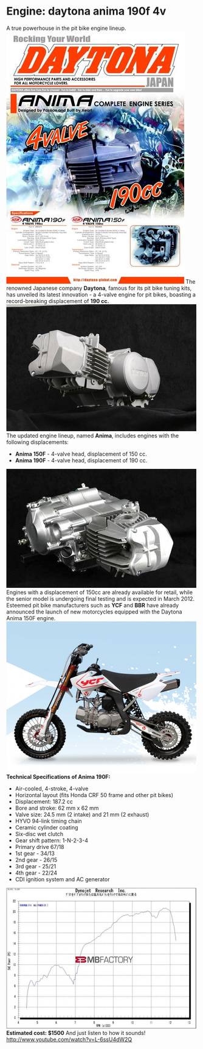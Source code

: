 # Engine: daytona anima 190f 4v

A true powerhouse in the pit bike engine lineup. ![Daytona Anima](../../static/img/5b7e9d.jpg "Daytona Anima") The renowned Japanese company **Daytona**, famous for its pit bike tuning kits, has unveiled its latest innovation - a 4-valve engine for pit bikes, boasting a record-breaking displacement of **190 cc.** ![Daytona Anima](../../static/img/0db68a.jpg "Daytona Anima") The updated engine lineup, named **Anima**, includes engines with the following displacements:

- **Anima 150F** - 4-valve head, displacement of 150 cc.
- **Anima 190F** - 4-valve head, displacement of 190 cc.

![Daytona Anima 150F](../../static/img/488644.jpg "Daytona Anima 150F") Engines with a displacement of 150cc are already available for retail, while the senior model is undergoing final testing and is expected in March 2012. Esteemed pit bike manufacturers such as **YCF** and **BBR** have already announced the launch of new motorcycles equipped with the Daytona Anima 150F engine. ![YCF 150 Factory Pilot 2012](../../static/img/a8b44b.jpg "YCF 150 Factory Pilot 2012") **Technical Specifications of Anima 190F:**

- Air-cooled, 4-stroke, 4-valve
- Horizontal layout (fits Honda CRF 50 frame and other pit bikes)
- Displacement: 187.2 cc
- Bore and stroke: 62 mm x 62 mm
- Valve size: 24.5 mm (2 intake) and 21 mm (2 exhaust)
- HYVO 94-link timing chain
- Ceramic cylinder coating
- Six-disc wet clutch
- Gear shift pattern: 1-N-2-3-4
- Primary drive 67/18
- 1st gear - 34/13
- 2nd gear - 26/15
- 3rd gear - 25/21
- 4th gear - 22/24
- CDI ignition system and AC generator

![Power Chart](../../static/img/03e3ad.jpg "Power Chart") **Estimated cost: $1500** And just listen to how it sounds! http://www.youtube.com/watch?v=L-6ssU4dW2Q